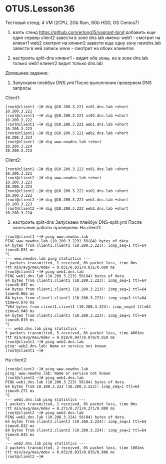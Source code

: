 # OTUS.Lesson36

Тестовый стенд:
4 VM (2CPU, 2Gb Ram, 8Gb HDD, OS Centos7)

1. взять стенд https://github.com/erlong15/vagrant-bind 
добавить еще один сервер client2
завести в зоне dns.lab имена:
web1 - смотрит на клиент1
web2  смотрит на клиент2
завести еще одну зону newdns.lab
завести в ней запись
www - смотрит на обоих клиентов

2. настроить split-dns
клиент1 - видит обе зоны, но в зоне dns.lab только web1
клиент2 видит только dns.lab

Домашнее задание:
1. Запускаем плейбук DNS.yml
    После выполнения проверяем DNS запросы

Client1:
```
[root@client1 ~]# dig @10.200.3.221 ns01.dns.lab +short
10.200.3.221
[root@client1 ~]# dig @10.200.3.221 ns02.dns.lab +short
10.200.3.222
[root@client1 ~]# dig @10.200.3.221 web1.dns.lab +short
10.200.3.223
[root@client1 ~]# dig @10.200.3.221 web2.dns.lab +short
10.200.3.224
[root@client1 ~]# dig www.newdns.lab +short
10.200.3.224
10.200.3.223

```
Client2:
```
[root@client2 ~]# dig @10.200.3.222 ns01.dns.lab +short
10.200.3.221
[root@client2 ~]# dig www.newdns.lab +short
10.200.3.223
10.200.3.224
[root@client2 ~]# dig @10.200.3.222 ns02.dns.lab +short
10.200.3.222
[root@client2 ~]# dig @10.200.3.222 web1.dns.lab +short
10.200.3.223
[root@client2 ~]# dig @10.200.3.222 web2.dns.lab +short
10.200.3.224
```
2. настроить split-dns
    Запускаем плейбук DNS-split.yml
После окончания работы проверяем: 
На client1:
```
[root@client1 ~]# ping www.newdns.lab
PING www.newdns.lab (10.200.3.223) 56(84) bytes of data.
64 bytes from client1.client1 (10.200.3.223): icmp_seq=1 ttl=64 time=0.031 ms
^C
--- www.newdns.lab ping statistics ---
1 packets transmitted, 1 received, 0% packet loss, time 0ms
rtt min/avg/max/mdev = 0.031/0.031/0.031/0.000 ms
[root@client1 ~]# ping web1.dns.lab
PING web1.dns.lab (10.200.3.223) 56(84) bytes of data.
64 bytes from client1.client1 (10.200.3.223): icmp_seq=1 ttl=64 time=0.037 ms
64 bytes from client1.client1 (10.200.3.223): icmp_seq=2 ttl=64 time=0.065 ms
64 bytes from client1.client1 (10.200.3.223): icmp_seq=3 ttl=64 time=0.070 ms
^V64 bytes from client1.client1 (10.200.3.223): icmp_seq=4 ttl=64 time=0.046 ms
64 bytes from client1.client1 (10.200.3.223): icmp_seq=5 ttl=64 time=0.019 ms
^C
--- web1.dns.lab ping statistics ---
5 packets transmitted, 5 received, 0% packet loss, time 4001ms
rtt min/avg/max/mdev = 0.019/0.047/0.070/0.019 ms
[root@client1 ~]# ping web2.dns.lab
ping: web2.dns.lab: Name or service not known
[root@client1 ~]# 
```
На client2:
```
[root@client2 ~]# ping www.newdns.lab
ping: www.newdns.lab: Name or service not known
[root@client2 ~]# ping web1.dns.lab
PING web1.dns.lab (10.200.3.223) 56(84) bytes of data.
64 bytes from 10.200.3.223 (10.200.3.223): icmp_seq=1 ttl=64 time=0.271 ms
^C
--- web1.dns.lab ping statistics ---
1 packets transmitted, 1 received, 0% packet loss, time 0ms
rtt min/avg/max/mdev = 0.271/0.271/0.271/0.000 ms
[root@client2 ~]# ping web2.dns.lab
PING web2.dns.lab (10.200.3.224) 56(84) bytes of data.
64 bytes from client2.client2 (10.200.3.224): icmp_seq=1 ttl=64 time=0.032 ms
64 bytes from client2.client2 (10.200.3.224): icmp_seq=2 ttl=64 time=0.035 ms
^C
--- web2.dns.lab ping statistics ---
2 packets transmitted, 2 received, 0% packet loss, time 1001ms
rtt min/avg/max/mdev = 0.032/0.033/0.035/0.006 ms
[root@client2 ~]# 
```